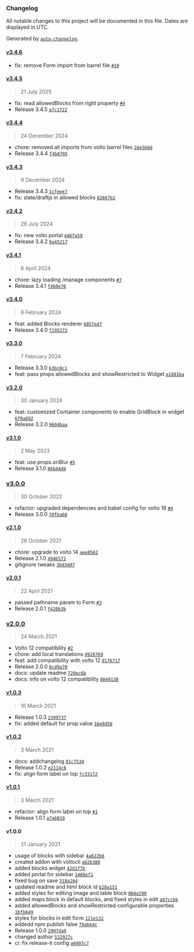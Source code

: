 ### Changelog

All notable changes to this project will be documented in this file. Dates are displayed in UTC.

Generated by [`auto-changelog`](https://github.com/CookPete/auto-changelog).

#### [v3.4.6](https://github.com/collective/volto-blocks-widget/compare/v3.4.5...v3.4.6)

- fix: remove Form import from barrel file [`#10`](https://github.com/collective/volto-blocks-widget/pull/10)

#### [v3.4.5](https://github.com/collective/volto-blocks-widget/compare/v3.4.4...v3.4.5)

> 21 July 2025

- fix: read allowedBlocks from right property [`#9`](https://github.com/collective/volto-blocks-widget/pull/9)
- Release 3.4.5 [`a7c1722`](https://github.com/collective/volto-blocks-widget/commit/a7c1722876864e9bf3be956688540adf84808e2c)

#### [v3.4.4](https://github.com/collective/volto-blocks-widget/compare/v3.4.3...v3.4.4)

> 24 December 2024

- chore: removed all imports from volto barrel files [`24e566d`](https://github.com/collective/volto-blocks-widget/commit/24e566d578939b119373a4650ece1212145f5e1f)
- Release 3.4.4 [`f4b0705`](https://github.com/collective/volto-blocks-widget/commit/f4b070532050a184470b079da1b95d372d63a753)

#### [v3.4.3](https://github.com/collective/volto-blocks-widget/compare/v3.4.2...v3.4.3)

> 9 December 2024

- Release 3.4.3 [`1cfeee7`](https://github.com/collective/volto-blocks-widget/commit/1cfeee775adce53c0df4e44225bd9056f50ee0a1)
- fix: slate/draftjs in allowed blocks [`82867b2`](https://github.com/collective/volto-blocks-widget/commit/82867b2320448d6075d3cc332e86fd51f8a61526)

#### [v3.4.2](https://github.com/collective/volto-blocks-widget/compare/v3.4.1...v3.4.2)

> 26 July 2024

- fix: new volto portal [`446fa59`](https://github.com/collective/volto-blocks-widget/commit/446fa59ccb8fa2344d09d09888fdc45bc5b3bb97)
- Release 3.4.2 [`0a45217`](https://github.com/collective/volto-blocks-widget/commit/0a452175cab5a3ad4728acf6c642a96634a23d77)

#### [v3.4.1](https://github.com/collective/volto-blocks-widget/compare/v3.4.0...v3.4.1)

> 8 April 2024

- chore: lazy loading /manage components [`#7`](https://github.com/collective/volto-blocks-widget/pull/7)
- Release 3.4.1 [`f460e76`](https://github.com/collective/volto-blocks-widget/commit/f460e76a8813d9e9ed2da594cd1991dbade91380)

#### [v3.4.0](https://github.com/collective/volto-blocks-widget/compare/v3.3.0...v3.4.0)

> 8 February 2024

- feat: added Blocks renderer [`6857ed7`](https://github.com/collective/volto-blocks-widget/commit/6857ed7e079df1af45590941e1548e07db05b897)
- Release 3.4.0 [`f195272`](https://github.com/collective/volto-blocks-widget/commit/f1952729edcd848d7a4e8509d657890bd7f1bc2c)

#### [v3.3.0](https://github.com/collective/volto-blocks-widget/compare/v3.2.0...v3.3.0)

> 7 February 2024

- Release 3.3.0 [`63bc0c1`](https://github.com/collective/volto-blocks-widget/commit/63bc0c12169de76f922be7fc2dfd10096934a26a)
- feat: pass props allowedBlocks and showRestricted to Widget [`a1881ba`](https://github.com/collective/volto-blocks-widget/commit/a1881baabd43074d8d76cf4be036f7db1bbaaceb)

#### [v3.2.0](https://github.com/collective/volto-blocks-widget/compare/v3.1.0...v3.2.0)

> 30 January 2024

- feat: customized Container components to enable GridBlock in widget [`6f9a692`](https://github.com/collective/volto-blocks-widget/commit/6f9a6924c07ad860741cd2188d1070c9e804ddd2)
- Release 3.2.0 [`9604baa`](https://github.com/collective/volto-blocks-widget/commit/9604baa457ca55597b97166046bf23c41f0b44a4)

#### [v3.1.0](https://github.com/collective/volto-blocks-widget/compare/v3.0.0...v3.1.0)

> 2 May 2023

- feat: use props.onBlur [`#5`](https://github.com/collective/volto-blocks-widget/pull/5)
- Release 3.1.0 [`86b44d4`](https://github.com/collective/volto-blocks-widget/commit/86b44d4dea60a00fc84a9968e894af1a0117f06a)

### [v3.0.0](https://github.com/collective/volto-blocks-widget/compare/v2.1.0...v3.0.0)

> 30 October 2022

- refactor: upgraded dependencies and babel config for volto 16 [`#4`](https://github.com/collective/volto-blocks-widget/pull/4)
- Release 3.0.0 [`70fba68`](https://github.com/collective/volto-blocks-widget/commit/70fba684c34bfde7034e2829e5302a153706d2ab)

#### [v2.1.0](https://github.com/collective/volto-blocks-widget/compare/v2.0.1...v2.1.0)

> 26 October 2021

- chore: upgrade to volto 14 [`aee8562`](https://github.com/collective/volto-blocks-widget/commit/aee85622a36c3156c357f3fc22d1194d16976e47)
- Release 2.1.0 [`494b572`](https://github.com/collective/volto-blocks-widget/commit/494b57296dd4073c93a986c8c2b1a45648ecbf6f)
- gitignore tweaks [`3bd3dd7`](https://github.com/collective/volto-blocks-widget/commit/3bd3dd72eabfc8c41a5ffd3e5cf42589fb81c408)

#### [v2.0.1](https://github.com/collective/volto-blocks-widget/compare/v2.0.0...v2.0.1)

> 22 April 2021

- passed pathname param to Form [`#3`](https://github.com/collective/volto-blocks-widget/pull/3)
- Release 2.0.1 [`f420b3b`](https://github.com/collective/volto-blocks-widget/commit/f420b3b25d580e35fe9dcb26f76195ebe0aba071)

### [v2.0.0](https://github.com/collective/volto-blocks-widget/compare/v1.0.3...v2.0.0)

> 24 March 2021

- Volto 12 compatibility [`#2`](https://github.com/collective/volto-blocks-widget/pull/2)
- chore: add local translations [`d928769`](https://github.com/collective/volto-blocks-widget/commit/d9287690341bbea5dc62588be533dbc3ff33f258)
- feat: add compatibility with volto 12 [`d176717`](https://github.com/collective/volto-blocks-widget/commit/d176717d10b962a1d382b9e455a2225bf3ed042a)
- Release 2.0.0 [`6cd9a70`](https://github.com/collective/volto-blocks-widget/commit/6cd9a70fb94476b1f135134cbb95d145581e517f)
- docs: update readme [`720ec6b`](https://github.com/collective/volto-blocks-widget/commit/720ec6bb69fed8d7b35b59fe90fcba6ab7cb6687)
- docs: info on volto 12 compatibility [`8849138`](https://github.com/collective/volto-blocks-widget/commit/88491385c80021f1c70469a5efefb54d7a1b6e78)

#### [v1.0.3](https://github.com/collective/volto-blocks-widget/compare/v1.0.2...v1.0.3)

> 16 March 2021

- Release 1.0.3 [`2399737`](https://github.com/collective/volto-blocks-widget/commit/23997371f2d69e064b0a841cda595c8e6ae792bc)
- fix: added default for prop.value [`16e0d56`](https://github.com/collective/volto-blocks-widget/commit/16e0d565745e0256ab56757b14821d0ee4e5da2b)

#### [v1.0.2](https://github.com/collective/volto-blocks-widget/compare/v1.0.1...v1.0.2)

> 3 March 2021

- docs: addchangelog [`81c7534`](https://github.com/collective/volto-blocks-widget/commit/81c75341579ac2bdf81d3003270e191e5aa3499b)
- Release 1.0.2 [`e2114c6`](https://github.com/collective/volto-blocks-widget/commit/e2114c6dcd900a6f4c53d8283338161b9bfe1de0)
- fix: align form label on top [`fc33172`](https://github.com/collective/volto-blocks-widget/commit/fc3317267c893b13ca549027d61134bbbc97a36c)

#### [v1.0.1](https://github.com/collective/volto-blocks-widget/compare/v1.0.0...v1.0.1)

> 3 March 2021

- refactor: align form label on top [`#1`](https://github.com/collective/volto-blocks-widget/pull/1)
- Release 1.0.1 [`a7a6019`](https://github.com/collective/volto-blocks-widget/commit/a7a6019cbb6b9176a287b49ffaf6f605fdce860a)

#### v1.0.0

> 21 January 2021

- usage of blocks with sidebar [`4a622b6`](https://github.com/collective/volto-blocks-widget/commit/4a622b618b19a314861270cf776a01e3b43a1edf)
- created addon with voltocli [`a82b380`](https://github.com/collective/volto-blocks-widget/commit/a82b3808ad9d90707db3fdc0ce5ec79aef9e8a30)
- added blocks widget [`42d1f7b`](https://github.com/collective/volto-blocks-widget/commit/42d1f7b6600edf76cb0da96da7c88d97447e7149)
- added portal for sidebar [`148bef1`](https://github.com/collective/volto-blocks-widget/commit/148bef1c8c15e6f95b6a3afb2a156828d8fbb672)
- fixed bug on save [`318a264`](https://github.com/collective/volto-blocks-widget/commit/318a264d146c2474097e1167b9c089e7bde1a6cf)
- updated readme and html block id [`b28a151`](https://github.com/collective/volto-blocks-widget/commit/b28a151b3d8f13cd5d2565a149c2a3602a948c39)
- added styles for editing image and table block [`004e290`](https://github.com/collective/volto-blocks-widget/commit/004e2909f74f6d8bc7d911b34f807ad22cc00abd)
- added maps block in default blocks, and fixed styles in edit [`a97ccbb`](https://github.com/collective/volto-blocks-widget/commit/a97ccbb8d5aa79b751dd0349646cce3ab454427f)
- added allowedBlocks and showRestricted configurable properties [`1bfb649`](https://github.com/collective/volto-blocks-widget/commit/1bfb649ea54539b5db7855bda02e6ceff323271a)
- styles for blocks in edit form [`121e132`](https://github.com/collective/volto-blocks-widget/commit/121e1326fb2bd8b7370166ad6eb2c4fbe6209924)
- addedd npm publish false [`79abb4c`](https://github.com/collective/volto-blocks-widget/commit/79abb4cbc481083db6d4996b7cd0508edb0c8506)
- Release 1.0.0 [`2907da9`](https://github.com/collective/volto-blocks-widget/commit/2907da91551ace68e614cffba47fc71673e11219)
- changed author [`532927c`](https://github.com/collective/volto-blocks-widget/commit/532927c2d1982970a200187539786207ba6e4164)
- ci: fix release-it config [`a6907c7`](https://github.com/collective/volto-blocks-widget/commit/a6907c7899c2f2460191160100022090957a5ea3)
